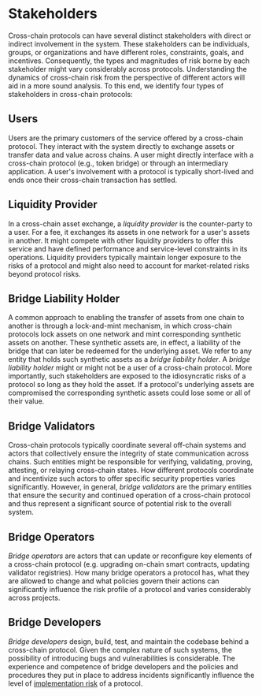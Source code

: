 # Stakeholders
Cross-chain protocols can have several distinct stakeholders with direct or indirect involvement in the system. These stakeholders can be individuals, groups, or organizations and have different roles, constraints, goals, and incentives. Consequently, the types and magnitudes of risk borne by each stakeholder might vary considerably across protocols. Understanding the dynamics of cross-chain risk from the perspective of different actors will aid in a more sound analysis. To this end, we identify four types of stakeholders in cross-chain protocols:

## Users
Users are the primary customers of the service offered by a cross-chain protocol. They interact with the system directly to exchange assets or transfer data and value across chains. A user might directly interface with a cross-chain protocol (e.g., token bridge) or through an intermediary application. A user's involvement with a protocol is typically short-lived and ends once their cross-chain transaction has settled.

## Liquidity Provider
In a cross-chain asset exchange, a _liquidity provider_ is the counter-party to a user. For a fee, it exchanges its assets in one network for a user's assets in another. It might compete with other liquidity providers to offer this service and have defined performance and service-level constraints in its operations. Liquidity providers typically maintain longer exposure to the risks of a protocol and might also need to account for market-related risks beyond protocol risks.  

## Bridge Liability Holder
A common approach to enabling the transfer of assets from one chain to another is through a lock-and-mint mechanism, in which cross-chain protocols lock assets on one network and mint corresponding synthetic assets on another. These synthetic assets are, in effect, a liability of the bridge that can later be redeemed for the underlying asset. We refer to any entity that holds such synthetic assets as a _bridge liability holder_. A _bridge liability holder_ might or might not be a user of a cross-chain protocol. More importantly, such stakeholders are exposed to the idiosyncratic risks of a protocol so long as they hold the asset. If a protocol's underlying assets are compromised the corresponding synthetic assets could lose some or all of their value.

## Bridge Validators
Cross-chain protocols typically coordinate several off-chain systems and actors that collectively ensure the integrity of state communication across chains. Such entities might be responsible for verifying, validating, proving, attesting, or relaying cross-chain states. How different protocols coordinate and incentivize such actors to offer specific security properties varies significantly. However, in general, _bridge validators_ are the primary entities that ensure the security and continued operation of a cross-chain protocol and thus represent a significant source of potential risk to the overall system.

## Bridge Operators
_Bridge operators_ are actors that can update or reconfigure key elements of a cross-chain protocol (e.g. upgrading on-chain smart contracts, updating validator registries). How many bridge operators a protocol has, what they are allowed to change and what policies govern their actions can significantly influence the risk profile of a protocol and varies considerably across projects.

## Bridge Developers
_Bridge developers_ design, build, test, and maintain the codebase behind a cross-chain protocol. Given the complex nature of such systems, the possibility of introducing bugs and vulnerabilities is considerable. The experience and competence of bridge developers and the policies and procedures they put in place to address incidents significantly influence the level of [implementation risk](TBA) of a protocol.
